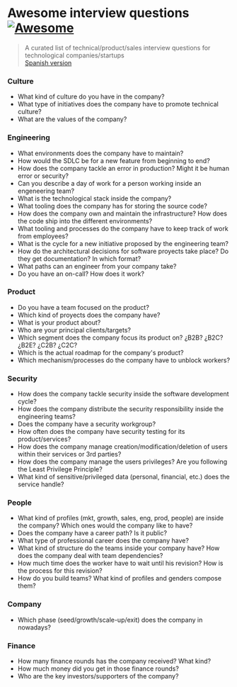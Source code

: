 # Awesome interview questions [![Awesome](https://cdn.rawgit.com/sindresorhus/awesome/d7305f38d29fed78fa85652e3a63e154dd8e8829/media/badge.svg)](https://github.com/sindresorhus/awesome)

> A curated list of technical/product/sales interview questions for technological companies/startups  
> [Spanish version](./README_es.md)
### Culture
- What kind of culture do you have in the company?
- What type of initiatives does the company have to promote technical culture?
- What are the values of the company?

### Engineering
- What environments does the company have to maintain?
- How would the SDLC be for a new feature from beginning to end?
- How does the company tackle an error in production? Might it be human error or security?
- Can you describe a day of work for a person working inside an engeneering team?
- What is the technological stack inside the company?
- What tooling does the company has for storing the source code?
- How does the company own and maintain the infrastructure? How does the code ship into the different environments?
- What tooling and processes do the company have to keep track of work from employees?
- What is the cycle for a new initiative proposed by the engineering team?
- How do the architectural decisions for software proyects take place? Do they get documentation? In which format?
- What paths can an engineer from your company take?
- Do you have an on-call? How does it work?

### Product
- Do you have a team focused on the product?
- Which kind of proyects does the company have?
- What is your product about?
- Who are your principal clients/targets?
- Which segment does the company focus its product on? ¿B2B? ¿B2C? ¿B2E? ¿C2B? ¿C2C?
- Which is the actual roadmap for the company's product?
- Which mechanism/processes do the company have to unblock workers?

### Security
- How does the company tackle security inside the software development cycle?
- How does the company distribute the security responsibility inside the engineering teams?
- Does the company have a security workgroup?
- How often does the company have security testing for its product/services?
- How does the company manage creation/modification/deletion of users within their services or 3rd parties?
- How does the company manage the users privileges? Are you following the Least Privilege Principle?
- What kind of sensitive/privileged data (personal, financial, etc.) does the service handle?

### People
- What kind of profiles (mkt, growth, sales, eng, prod, people) are inside the company? Which ones would the company like to have?
- Does the company have a career path? Is it public?
- What type of professional career does the company have?
- What kind of structure do the teams inside your company have? How does the company deal with team dependencies?
- How much time does the worker have to wait until his revision? How is the process for this revision?
- How do you build teams? What kind of profiles and genders compose them?

### Company
- Which phase (seed/growth/scale-up/exit) does the company in nowadays?

### Finance
- How many finance rounds has the company received? What kind?
- How much money did you get in those finance rounds?
- Who are the key investors/supporters of the company?
